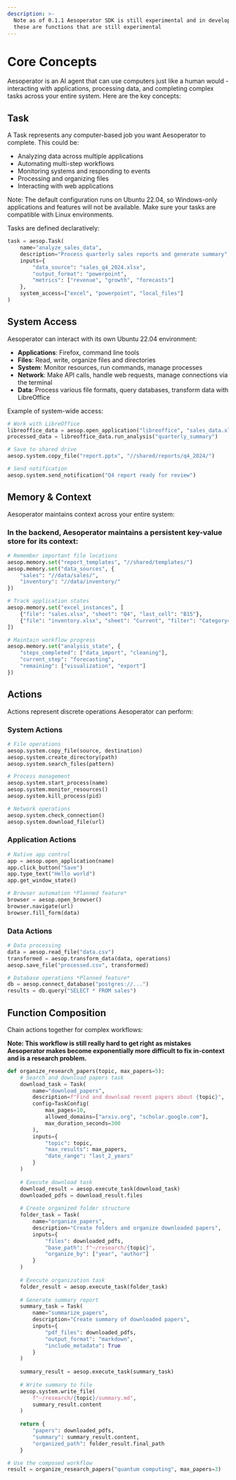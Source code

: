 ```yaml
---
description: >-
  Note as of 0.1.1 Aesoperator SDK is still experimental and in development,
  these are functions that are still experimental
---
```


# Core Concepts

Aesoperator is an AI agent that can use computers just like a human would - interacting with applications, processing data, and completing complex tasks across your entire system. Here are the key concepts:

## Task

A Task represents any computer-based job you want Aesoperator to complete. This could be:

* Analyzing data across multiple applications
* Automating multi-step workflows
* Monitoring systems and responding to events
* Processing and organizing files
* Interacting with web applications

Note: The default configuration runs on Ubuntu 22.04, so Windows-only applications and features will not be available. Make sure your tasks are compatible with Linux environments.

Tasks are defined declaratively:

```python
task = aesop.Task(
    name="analyze_sales_data",
    description="Process quarterly sales reports and generate summary",
    inputs={
        "data_source": "sales_q4_2024.xlsx",
        "output_format": "powerpoint",
        "metrics": ["revenue", "growth", "forecasts"]
    },
    system_access=["excel", "powerpoint", "local_files"]
)
```

## System Access

Aesoperator can interact with its own Ubuntu 22.04 environment:

* **Applications**: Firefox, command line tools
* **Files**: Read, write, organize files and directories
* **System**: Monitor resources, run commands, manage processes
* **Network**: Make API calls, handle web requests, manage connections via the terminal
* **Data**: Process various file formats, query databases, transform data with LibreOffice

Example of system-wide access:

```python
# Work with LibreOffice
libreoffice_data = aesop.open_application("libreoffice", "sales_data.xlsx")
processed_data = libreoffice_data.run_analysis("quarterly_summary")

# Save to shared drive
aesop.system.copy_file("report.pptx", "//shared/reports/q4_2024/")

# Send notification
aesop.system.send_notification("Q4 report ready for review")
```

## Memory & Context

Aesoperator maintains context across your entire system:

### In the backend, Aesoperator maintains a persistent key-value store for its context:

```python
# Remember important file locations
aesop.memory.set("report_templates", "//shared/templates/")
aesop.memory.set("data_sources", {
    "sales": "//data/sales/",
    "inventory": "//data/inventory/"
})

# Track application states
aesop.memory.set("excel_instances", [
    {"file": "sales.xlsx", "sheet": "Q4", "last_cell": "B15"},
    {"file": "inventory.xlsx", "sheet": "Current", "filter": "Category=Electronics"}
])

# Maintain workflow progress
aesop.memory.set("analysis_state", {
    "steps_completed": ["data_import", "cleaning"],
    "current_step": "forecasting",
    "remaining": ["visualization", "export"]
})
```

## Actions

Actions represent discrete operations Aesoperator can perform:

### System Actions

```python
# File operations
aesop.system.copy_file(source, destination)
aesop.system.create_directory(path)
aesop.system.search_files(pattern)

# Process management
aesop.system.start_process(name)
aesop.system.monitor_resources()
aesop.system.kill_process(pid)

# Network operations
aesop.system.check_connection()
aesop.system.download_file(url)
```

### Application Actions

```python
# Native app control
app = aesop.open_application(name)
app.click_button("Save")
app.type_text("Hello world")
app.get_window_state()

# Browser automation *Planned feature*
browser = aesop.open_browser()
browser.navigate(url)
browser.fill_form(data)
```

### Data Actions

```python
# Data processing
data = aesop.read_file("data.csv")
transformed = aesop.transform_data(data, operations)
aesop.save_file("processed.csv", transformed)

# Database operations *Planned feature*
db = aesop.connect_database("postgres://...")
results = db.query("SELECT * FROM sales")
```

## Function Composition

Chain actions together for complex workflows:

**Note: This workflow is still really hard to get right as mistakes Aesoperator makes become exponentially more difficult to fix in-context and is a research problem.**

```python
def organize_research_papers(topic, max_papers=5):
    # Search and download papers task
    download_task = Task(
        name="download_papers",
        description=f"Find and download recent papers about {topic}",
        config=TaskConfig(
            max_pages=10,
            allowed_domains=["arxiv.org", "scholar.google.com"],
            max_duration_seconds=300
        ),
        inputs={
            "topic": topic,
            "max_results": max_papers,
            "date_range": "last_2_years"
        }
    )
    
    # Execute download task
    download_result = aesop.execute_task(download_task)
    downloaded_pdfs = download_result.files
    
    # Create organized folder structure
    folder_task = Task(
        name="organize_papers",
        description="Create folders and organize downloaded papers",
        inputs={
            "files": downloaded_pdfs,
            "base_path": f"~/research/{topic}",
            "organize_by": ["year", "author"]
        }
    )
    
    # Execute organization task
    folder_result = aesop.execute_task(folder_task)
    
    # Generate summary report
    summary_task = Task(
        name="summarize_papers",
        description="Create summary of downloaded papers",
        inputs={
            "pdf_files": downloaded_pdfs,
            "output_format": "markdown",
            "include_metadata": True
        }
    )
    
    summary_result = aesop.execute_task(summary_task)
    
    # Write summary to file
    aesop.system.write_file(
        f"~/research/{topic}/summary.md",
        summary_result.content
    )
    
    return {
        "papers": downloaded_pdfs,
        "summary": summary_result.content,
        "organized_path": folder_result.final_path
    }

# Use the composed workflow
result = organize_research_papers("quantum computing", max_papers=3)
```
